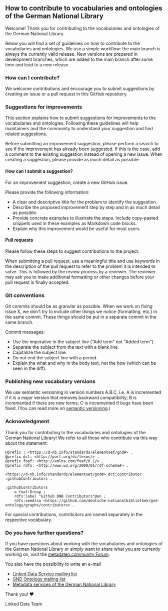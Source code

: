 ## How to contribute to vocabularies and ontologies of the German National Library

Welcome! Thank you for contributing to the vocabularies and ontologies of the German National Library.

Below you will find a set of guidelines on how to contribute to the vocabularies and ontologies. We use a simple workflow: the main branch is always the currently valid release. New versions are prepared in development branches, which are added to the main branch after some time and lead to a new release. 

### How can I contribute?

We welcome contributions and encourage you to submit suggestions by creating an issue or a pull request in this GitHub repository.

### Suggestions for improvements

This section explains how to submit suggestions for improvements to the vocabularies and ontologies. Following these guidelines will help maintainers and the community to understand your suggestion and find related suggestions.

Before submitting an improvement suggestion, please perform a search to see if the improvement has already been suggested. If this is the case, add a comment to the existing suggestion instead of opening a new issue. When creating a suggestion, please provide as much detail as possible:

#### How can I submit a suggestion?

For an improvement suggestion, create a new GitHub issue.

Please provide the following information:

- A clear and descriptive title for the problem to identify the suggestion.
- Describe the proposed improvement step by step and in as much detail as possible.
- Provide concrete examples to illustrate the steps. Include copy-pasted snippets used in these examples as Markdown code blocks.
- Explain why this improvement would be useful for most users.

#### Pull requests

Please follow these steps to suggest contributions to the project.

When submitting a pull request, use a meaningful title and use keywords in the description of the pull request to refer to the problem it is intended to solve. This is followed by the review process by a reviewer. The reviewer may ask you to make additional formatting or other changes before your pull request is finally accepted.

### Git conventions

Git commits should be as granular as possible. When we work on fixing issue X, we don't try to include other things we notice (formatting, etc.) in the same commit. These things should be put in a separate commit in the same branch. 

Commit messages:
- Use the imperative in the subject line ("Add term" not "Added term").
- Separate the subject from the text with a blank line.
- Capitalize the subject line.
- Do not end the subject line with a period.
- Explain the what and why in the body text, not the how (which can be seen in the diff).

### Publishing new vocabulary versions

We use semantic versioning in version numbers A.B.C, i.e. A is incremented if it is a major version that removes backward compatibility; B is incremented if there are new terms; C is incremented if bugs have been fixed. (You can read more on [semantic versioning](https://semver.org/).)

### Acknowledgment

Thank you for contributing to the vocabularies and ontologies of the German National Library! We refer to all those who contribute via this way about the statement:
```
@prefix : <https://d-nb.info/standards/elementset/gnd#> .
@prefix dct: <http://purl.org/dc/terms/> .
@prefix foaf: <http://xmlns.com/foaf/0.1/> .
@prefix rdfs: <http://www.w3.org/2000/01/rdf-schema#> .

<https://d-nb.info/standards/elementset/gnd#> dct:contributor :githubContributors .

:githubContributors
    a foaf:Group ;
    rdfs:label "Github DNB Contributors"@en ;
    rdfs:seeAlso <https://github.com/deutsche-nationalbibliothek/gnd-ontology/graphs/contributors> .
```
For special contributions, contributors are named separately in the respective vocabulary.

### Do you have further questions?

If you have questions about working with the vocabularies and ontologies of the German National Library or simply want to share what you are currently working on, visit the [metadaten.community Forum](https://metadaten.community/).

You also have the possibility to write an e-mail
  * [Linked Data Service mailing list](mailto:lds@lists.dnb.de)
  * [GND Ontology mailing list](mailto:gnd-ontology@lists.dnb.de)
  * [Metadata services of the German National Library](mailto:metadatendienste@dnb.de) 


Thank you! :heart: 

Linked Data Team

